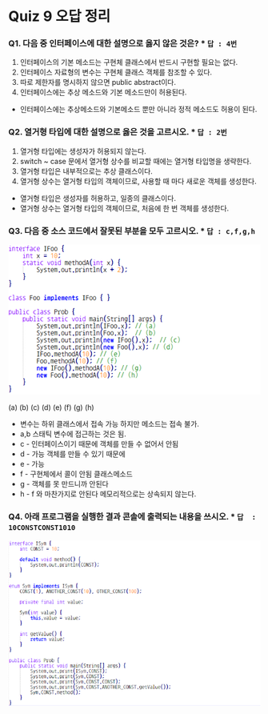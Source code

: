 # Quiz 9 오답 정리

### Q1. 다음 중 인터페이스에 대한 설명으로 옳지 않은 것은? * `답 : 4번`
1. 인터페이스의 기본 메소드는 구현체 클래스에서 반드시 구현할 필요는 없다.
2. 인터페이스 자료형의 변수는 구현체 클래스 객체를 참조할 수 있다.
3. 따로 제한자를 명시하지 않으면 public abstract이다.
4. 인터페이스에는 추상 메소드와 기본 메소드만이 허용된다.

* 인터페이스에는 추상메소드와 기본메소드 뿐만 아니라 정적 메소드도 허용이 된다.

### Q2. 열거형 타입에 대한 설명으로 옳은 것을 고르시오. * `답 : 2번`
1. 열거형 타입에는 생성자가 허용되지 않는다.
2. switch ~ case 문에서 열거형 상수를 비교할 때에는 열거형 타입명을 생략한다.
3. 열거형 타입은 내부적으로는 추상 클래스이다.
4. 열거형 상수는 열거형 타입의 객체이므로, 사용할 때 마다 새로운 객체를 생성한다.

* 열거형 타입은 생성자를 허용하고, 일종의 클래스이다.
* 열거형 상수는 열거형 타입의 객체이므로, 처음에 한 번 객체를 생성한다.


### Q3. 다음 중 소스 코드에서 잘못된 부분을 모두 고르시오. * `답 : c,f,g,h`

![quiz9-3](../images/quiz9-3.png)

(a) (b) (c) (d) (e) (f) (g) (h)

* 변수는 하위 클래스에서 접속 가능 하지만 메소드는 접속 불가.
* a,b 스태틱 변수에 접근하는 것은 됨.
* c - 인터페이스이기 때문에 객체를 만들 수 없어서 안됨
* d - 가능 객체를 만들 수 있기 때문에
* e - 가능
* f - 구현체에서 콜이 안됨 클래스메소드
* g - 객체를 못 만드니까 안된다
* h - f 와 마찬가지로 안된다
  메모리적으로는 상속되지 않는다.
  
### Q4. 아래 프로그램을 실행한 결과 콘솔에 출력되는 내용을 쓰시오. * `답  : 10CONSTCONST1010`

![quiz9-5](../images/quiz9-4.png)


